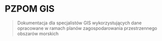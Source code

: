 # PZPOM GIS

> Dokumentacja dla specjalistów GIS wykorzystujących dane opracowane w ramach planów zagospodarowania przestrzennego obszarów morskich

